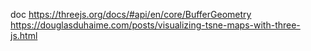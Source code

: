 doc https://threejs.org/docs/#api/en/core/BufferGeometry
https://douglasduhaime.com/posts/visualizing-tsne-maps-with-three-js.html